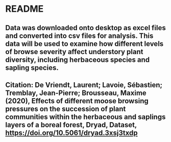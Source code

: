 # README

## Data was downloaded onto desktop as excel files and converted into csv files for analysis. This data will be used to examine how different levels of browse severity affect understory plant diversity, including herbaceous species and sapling species.

## Citation: De Vriendt, Laurent; Lavoie, Sébastien; Tremblay, Jean-Pierre; Brousseau, Maxime (2020), Effects of different moose browsing pressures on the succession of plant communities within the herbaceous and saplings layers of a boreal forest, Dryad, Dataset, https://doi.org/10.5061/dryad.3xsj3txdp